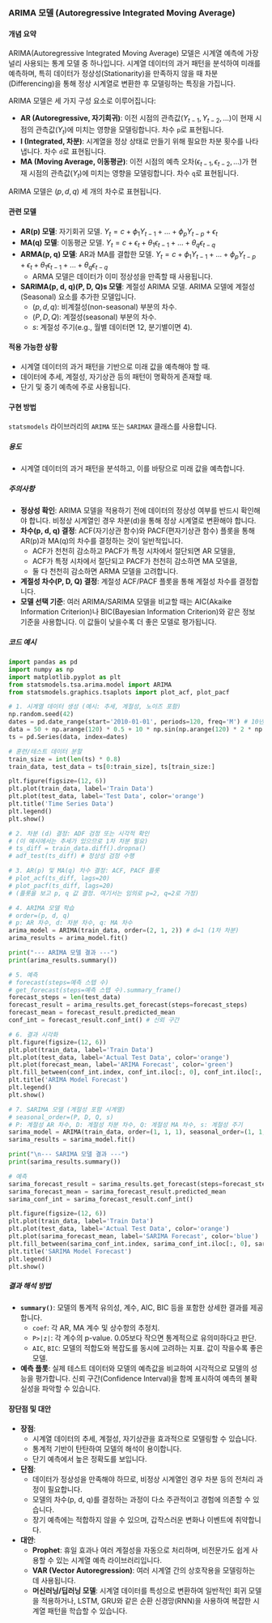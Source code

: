 ### ARIMA 모델 (Autoregressive Integrated Moving Average)

#### 개념 요약
ARIMA(Autoregressive Integrated Moving Average) 모델은 시계열 예측에 가장 널리 사용되는 통계 모델 중 하나입니다. 시계열 데이터의 과거 패턴을 분석하여 미래를 예측하며, 특히 데이터가 정상성(Stationarity)을 만족하지 않을 때 차분(Differencing)을 통해 정상 시계열로 변환한 후 모델링하는 특징을 가집니다.

ARIMA 모델은 세 가지 구성 요소로 이루어집니다:
-   **AR (Autoregressive, 자기회귀)**: 이전 시점의 관측값($Y_{t-1}, Y_{t-2}, ...$)이 현재 시점의 관측값($Y_t$)에 미치는 영향을 모델링합니다. 차수 `p`로 표현됩니다.
-   **I (Integrated, 차분)**: 시계열을 정상 상태로 만들기 위해 필요한 차분 횟수를 나타냅니다. 차수 `d`로 표현됩니다.
-   **MA (Moving Average, 이동평균)**: 이전 시점의 예측 오차($\epsilon_{t-1}, \epsilon_{t-2}, ...$)가 현재 시점의 관측값($Y_t$)에 미치는 영향을 모델링합니다. 차수 `q`로 표현됩니다.

ARIMA 모델은 $(p, d, q)$ 세 개의 차수로 표현됩니다.

#### 관련 모델
-   **AR(p) 모델**: 자기회귀 모델. $Y_t = c + \phi_1 Y_{t-1} + ... + \phi_p Y_{t-p} + \epsilon_t$
-   **MA(q) 모델**: 이동평균 모델. $Y_t = c + \epsilon_t + \theta_1 \epsilon_{t-1} + ... + \theta_q \epsilon_{t-q}$
-   **ARMA(p, q) 모델**: AR과 MA를 결합한 모델. $Y_t = c + \phi_1 Y_{t-1} + ... + \phi_p Y_{t-p} + \epsilon_t + \theta_1 \epsilon_{t-1} + ... + \theta_q \epsilon_{t-q}$
    - ARMA 모델은 데이터가 이미 정상성을 만족할 때 사용됩니다.
-   **SARIMA(p, d, q)(P, D, Q)s 모델**: 계절성 ARIMA 모델. ARIMA 모델에 계절성(Seasonal) 요소를 추가한 모델입니다.
    - $(p, d, q)$: 비계절성(non-seasonal) 부분의 차수.
    - $(P, D, Q)$: 계절성(seasonal) 부분의 차수.
    - $s$: 계절성 주기(e.g., 월별 데이터면 12, 분기별이면 4).

#### 적용 가능한 상황
- 시계열 데이터의 과거 패턴을 기반으로 미래 값을 예측해야 할 때.
- 데이터에 추세, 계절성, 자기상관 등의 패턴이 명확하게 존재할 때.
- 단기 및 중기 예측에 주로 사용됩니다.

#### 구현 방법
`statsmodels` 라이브러리의 `ARIMA` 또는 `SARIMAX` 클래스를 사용합니다.

##### 용도
- 시계열 데이터의 과거 패턴을 분석하고, 이를 바탕으로 미래 값을 예측합니다.

##### 주의사항
- **정상성 확인**: ARIMA 모델을 적용하기 전에 데이터의 정상성 여부를 반드시 확인해야 합니다. 비정상 시계열인 경우 차분(d)을 통해 정상 시계열로 변환해야 합니다.
- **차수(p, d, q) 결정**: ACF(자기상관 함수)와 PACF(편자기상관 함수) 플롯을 통해 AR(p)과 MA(q)의 차수를 결정하는 것이 일반적입니다.
    - ACF가 천천히 감소하고 PACF가 특정 시차에서 절단되면 AR 모델을,
    - ACF가 특정 시차에서 절단되고 PACF가 천천히 감소하면 MA 모델을,
    - 둘 다 천천히 감소하면 ARMA 모델을 고려합니다.
- **계절성 차수(P, D, Q) 결정**: 계절성 ACF/PACF 플롯을 통해 계절성 차수를 결정합니다.
- **모델 선택 기준**: 여러 ARIMA/SARIMA 모델을 비교할 때는 AIC(Akaike Information Criterion)나 BIC(Bayesian Information Criterion)와 같은 정보 기준을 사용합니다. 이 값들이 낮을수록 더 좋은 모델로 평가됩니다.

##### 코드 예시
```python
import pandas as pd
import numpy as np
import matplotlib.pyplot as plt
from statsmodels.tsa.arima.model import ARIMA
from statsmodels.graphics.tsaplots import plot_acf, plot_pacf

# 1. 시계열 데이터 생성 (예시: 추세, 계절성, 노이즈 포함)
np.random.seed(42)
dates = pd.date_range(start='2010-01-01', periods=120, freq='M') # 10년치 월별 데이터
data = 50 + np.arange(120) * 0.5 + 10 * np.sin(np.arange(120) * 2 * np.pi / 12) + np.random.randn(120) * 5
ts = pd.Series(data, index=dates)

# 훈련/테스트 데이터 분할
train_size = int(len(ts) * 0.8)
train_data, test_data = ts[0:train_size], ts[train_size:]

plt.figure(figsize=(12, 6))
plt.plot(train_data, label='Train Data')
plt.plot(test_data, label='Test Data', color='orange')
plt.title('Time Series Data')
plt.legend()
plt.show()

# 2. 차분 (d) 결정: ADF 검정 또는 시각적 확인
# (이 예시에서는 추세가 있으므로 1차 차분 필요)
# ts_diff = train_data.diff().dropna()
# adf_test(ts_diff) # 정상성 검정 수행

# 3. AR(p) 및 MA(q) 차수 결정: ACF, PACF 플롯
# plot_acf(ts_diff, lags=20)
# plot_pacf(ts_diff, lags=20)
# (플롯을 보고 p, q 값 결정. 여기서는 임의로 p=2, q=2로 가정)

# 4. ARIMA 모델 학습
# order=(p, d, q)
# p: AR 차수, d: 차분 차수, q: MA 차수
arima_model = ARIMA(train_data, order=(2, 1, 2)) # d=1 (1차 차분)
arima_results = arima_model.fit()

print("--- ARIMA 모델 결과 ---")
print(arima_results.summary())

# 5. 예측
# forecast(steps=예측 스텝 수)
# get_forecast(steps=예측 스텝 수).summary_frame()
forecast_steps = len(test_data)
forecast_result = arima_results.get_forecast(steps=forecast_steps)
forecast_mean = forecast_result.predicted_mean
conf_int = forecast_result.conf_int() # 신뢰 구간

# 6. 결과 시각화
plt.figure(figsize=(12, 6))
plt.plot(train_data, label='Train Data')
plt.plot(test_data, label='Actual Test Data', color='orange')
plt.plot(forecast_mean, label='ARIMA Forecast', color='green')
plt.fill_between(conf_int.index, conf_int.iloc[:, 0], conf_int.iloc[:, 1], color='green', alpha=0.1)
plt.title('ARIMA Model Forecast')
plt.legend()
plt.show()

# 7. SARIMA 모델 (계절성 포함 시계열)
# seasonal_order=(P, D, Q, s)
# P: 계절성 AR 차수, D: 계절성 차분 차수, Q: 계절성 MA 차수, s: 계절성 주기
sarima_model = ARIMA(train_data, order=(1, 1, 1), seasonal_order=(1, 1, 1, 12)) # 월별 계절성 주기 12
sarima_results = sarima_model.fit()

print("\n--- SARIMA 모델 결과 ---")
print(sarima_results.summary())

# 예측
sarima_forecast_result = sarima_results.get_forecast(steps=forecast_steps)
sarima_forecast_mean = sarima_forecast_result.predicted_mean
sarima_conf_int = sarima_forecast_result.conf_int()

plt.figure(figsize=(12, 6))
plt.plot(train_data, label='Train Data')
plt.plot(test_data, label='Actual Test Data', color='orange')
plt.plot(sarima_forecast_mean, label='SARIMA Forecast', color='blue')
plt.fill_between(sarima_conf_int.index, sarima_conf_int.iloc[:, 0], sarima_conf_int.iloc[:, 1], color='blue', alpha=0.1)
plt.title('SARIMA Model Forecast')
plt.legend()
plt.show()
```

##### 결과 해석 방법
- **`summary()`**: 모델의 통계적 유의성, 계수, AIC, BIC 등을 포함한 상세한 결과를 제공합니다.
    - `coef`: 각 AR, MA 계수 및 상수항의 추정치.
    - `P>|z|`: 각 계수의 p-value. 0.05보다 작으면 통계적으로 유의미하다고 판단.
    - `AIC`, `BIC`: 모델의 적합도와 복잡도를 동시에 고려하는 지표. 값이 작을수록 좋은 모델.
- **예측 플롯**: 실제 테스트 데이터와 모델의 예측값을 비교하여 시각적으로 모델의 성능을 평가합니다. 신뢰 구간(Confidence Interval)을 함께 표시하여 예측의 불확실성을 파악할 수 있습니다.

#### 장단점 및 대안
- **장점**: 
    - 시계열 데이터의 추세, 계절성, 자기상관을 효과적으로 모델링할 수 있습니다.
    - 통계적 기반이 탄탄하여 모델의 해석이 용이합니다.
    - 단기 예측에서 높은 정확도를 보입니다.
- **단점**: 
    - 데이터가 정상성을 만족해야 하므로, 비정상 시계열인 경우 차분 등의 전처리 과정이 필요합니다.
    - 모델의 차수(p, d, q)를 결정하는 과정이 다소 주관적이고 경험에 의존할 수 있습니다.
    - 장기 예측에는 적합하지 않을 수 있으며, 갑작스러운 변화나 이벤트에 취약합니다.
- **대안**: 
    - **Prophet**: 휴일 효과나 여러 계절성을 자동으로 처리하며, 비전문가도 쉽게 사용할 수 있는 시계열 예측 라이브러리입니다.
    - **VAR (Vector Autoregression)**: 여러 시계열 간의 상호작용을 모델링하는 데 사용됩니다.
    - **머신러닝/딥러닝 모델**: 시계열 데이터를 특성으로 변환하여 일반적인 회귀 모델을 적용하거나, LSTM, GRU와 같은 순환 신경망(RNN)을 사용하여 복잡한 시계열 패턴을 학습할 수 있습니다.

```